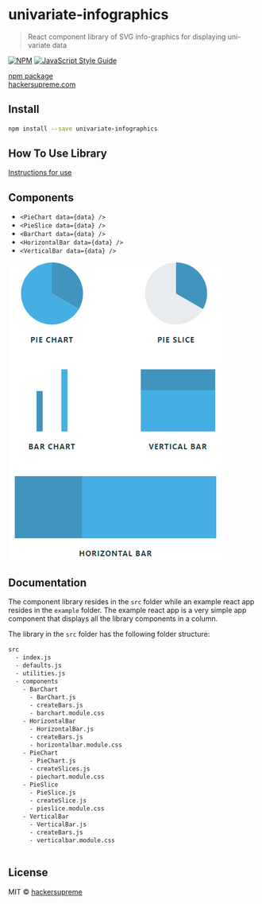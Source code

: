 # univariate-infographics

> React component library of SVG info-graphics for displaying uni-variate data

[![NPM](https://img.shields.io/npm/v/univariate-infographics.svg)](https://www.npmjs.com/package/univariate-infographics) [![JavaScript Style Guide](https://img.shields.io/badge/code_style-standard-brightgreen.svg)](https://standardjs.com)

[npm package](https://github.com/hackersupreme/univariate-infographics)
<br />
[hackersupreme.com](http://hackersupreme.com)

## Install

```bash
npm install --save univariate-infographics
```

## How To Use Library

[Instructions for use](https://github.com/hackersupreme/univariate-infographics)

## Components

- `<PieChart data={data} />`
- `<PieSlice data={data} />`
- `<BarChart data={data} />`
- `<HorizontalBar data={data} />`
- `<VerticalBar data={data} />`

![All Components](/screenshots/AllComponents.PNG)

## Documentation

The component library resides in the `src` folder while an example react app resides in the `example` folder. The example react app is a very simple app component that displays all the library components in a column.

The library in the `src` folder has the following folder structure:

```
src
  - index.js
  - defaults.js
  - utilities.js
  - components
    - BarChart
      - BarChart.js
      - createBars.js
      - barchart.module.css
    - HorizontalBar
      - HorizontalBar.js
      - createBars.js
      - horizontalbar.module.css
    - PieChart
      - PieChart.js
      - createSlices.js
      - piechart.module.css
    - PieSlice
      - PieSlice.js
      - createSlice.js
      - pieslice.module.css
    - VerticalBar
      - VerticalBar.js
      - createBars.js
      - verticalbar.module.css
  
```



## License

MIT © [hackersupreme](https://github.com/hackersupreme)
